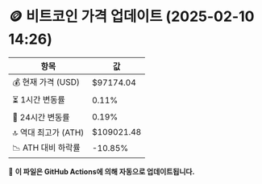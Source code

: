 # 🪙 비트코인 가격 업데이트 (2025-02-10 14:26)

| 항목                | 값 |
|--------------------|----------------|
| 💰 현재 가격 (USD) | $97174.04 |
| ⏳ 1시간 변동률    | 0.11% |
| 📆 24시간 변동률   | 0.19% |
| 🔝 역대 최고가 (ATH) | $109021.48 |
| 📉 ATH 대비 하락률 | -10.85% |

🔄 **이 파일은 GitHub Actions에 의해 자동으로 업데이트됩니다.**
